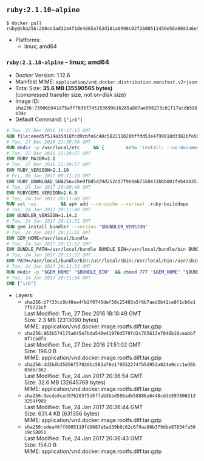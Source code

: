 ## `ruby:2.1.10-alpine`

```console
$ docker pull ruby@sha256:2b0ce3ad32a4f1de4865a763d181a0998c02f28d0511450e58a0693a6e50b604
```

-	Platforms:
	-	linux; amd64

### `ruby:2.1.10-alpine` - linux; amd64

-	Docker Version: 1.12.6
-	Manifest MIME: `application/vnd.docker.distribution.manifest.v2+json`
-	Total Size: **35.6 MB (35590565 bytes)**  
	(compressed transfer size, not on-disk size)
-	Image ID: `sha256:73906b941d75aff7635f745153699b16265a807ae956273c01f17acdb598b34c`
-	Default Command: `["irb"]`

```dockerfile
# Tue, 27 Dec 2016 18:17:13 GMT
ADD file:eeed5f514a35d18fcd9cbfe6c40c582211020bffdd53e4799018d33826fe5067 in / 
# Tue, 27 Dec 2016 21:39:56 GMT
RUN mkdir -p /usr/local/etc 	&& { 		echo 'install: --no-document'; 		echo 'update: --no-document'; 	} >> /usr/local/etc/gemrc
# Tue, 27 Dec 2016 21:39:57 GMT
ENV RUBY_MAJOR=2.1
# Tue, 27 Dec 2016 21:39:57 GMT
ENV RUBY_VERSION=2.1.10
# Fri, 06 Jan 2017 00:11:13 GMT
ENV RUBY_DOWNLOAD_SHA256=5be9f8d5d29d252cd7f969ab7550e31bbb001feb4a83532301c0dd3b5006e148
# Tue, 24 Jan 2017 20:09:49 GMT
ENV RUBYGEMS_VERSION=2.6.9
# Tue, 24 Jan 2017 20:11:49 GMT
RUN set -ex 		&& apk add --no-cache --virtual .ruby-builddeps 		autoconf 		bison 		bzip2 		bzip2-dev 		ca-certificates 		coreutils 		gcc 		gdbm-dev 		glib-dev 		libc-dev 		libffi-dev 		libxml2-dev 		libxslt-dev 		linux-headers 		make 		ncurses-dev 		openssl 		openssl-dev 		procps 		readline-dev 		ruby 		tar 		yaml-dev 		zlib-dev 		xz 		&& wget -O ruby.tar.xz "https://cache.ruby-lang.org/pub/ruby/${RUBY_MAJOR%-rc}/ruby-$RUBY_VERSION.tar.xz" 	&& echo "$RUBY_DOWNLOAD_SHA256 *ruby.tar.xz" | sha256sum -c - 		&& mkdir -p /usr/src/ruby 	&& tar -xJf ruby.tar.xz -C /usr/src/ruby --strip-components=1 	&& rm ruby.tar.xz 		&& cd /usr/src/ruby 		&& { 		echo '#define ENABLE_PATH_CHECK 0'; 		echo; 		cat file.c; 	} > file.c.new 	&& mv file.c.new file.c 		&& autoconf 	&& ac_cv_func_isnan=yes ac_cv_func_isinf=yes 		./configure --disable-install-doc --enable-shared 	&& make -j"$(getconf _NPROCESSORS_ONLN)" 	&& make install 		&& runDeps="$( 		scanelf --needed --nobanner --recursive /usr/local 			| awk '{ gsub(/,/, "\nso:", $2); print "so:" $2 }' 			| sort -u 			| xargs -r apk info --installed 			| sort -u 	)" 	&& apk add --virtual .ruby-rundeps $runDeps 		bzip2 		ca-certificates 		libffi-dev 		openssl-dev 		yaml-dev 		procps 		zlib-dev 	&& apk del .ruby-builddeps 	&& cd / 	&& rm -r /usr/src/ruby 		&& gem update --system "$RUBYGEMS_VERSION"
# Tue, 24 Jan 2017 20:11:49 GMT
ENV BUNDLER_VERSION=1.14.2
# Tue, 24 Jan 2017 20:11:51 GMT
RUN gem install bundler --version "$BUNDLER_VERSION"
# Tue, 24 Jan 2017 20:11:51 GMT
ENV GEM_HOME=/usr/local/bundle
# Tue, 24 Jan 2017 20:11:52 GMT
ENV BUNDLE_PATH=/usr/local/bundle BUNDLE_BIN=/usr/local/bundle/bin BUNDLE_SILENCE_ROOT_WARNING=1 BUNDLE_APP_CONFIG=/usr/local/bundle
# Tue, 24 Jan 2017 20:11:52 GMT
ENV PATH=/usr/local/bundle/bin:/usr/local/sbin:/usr/local/bin:/usr/sbin:/usr/bin:/sbin:/bin
# Tue, 24 Jan 2017 20:11:53 GMT
RUN mkdir -p "$GEM_HOME" "$BUNDLE_BIN" 	&& chmod 777 "$GEM_HOME" "$BUNDLE_BIN"
# Tue, 24 Jan 2017 20:11:54 GMT
CMD ["irb"]
```

-	Layers:
	-	`sha256:b7f33cc0b48ea4fb2f0745def58c25483a5f6b7aed5b41ce8f1cb6e17f5723cf`  
		Last Modified: Tue, 27 Dec 2016 18:18:49 GMT  
		Size: 2.3 MB (2313090 bytes)  
		MIME: application/vnd.docker.image.rootfs.diff.tar.gzip
	-	`sha256:863b574175a645e7bda540e41976d579fd2c765613e7046b16ceabb78f7cadfa`  
		Last Modified: Tue, 27 Dec 2016 21:51:02 GMT  
		Size: 196.0 B  
		MIME: application/vnd.docker.image.rootfs.diff.tar.gzip
	-	`sha256:dd3b8b35056f57026bc583a78e1f0552274fb5d952a024e0ccc1ed6b03dbc362`  
		Last Modified: Tue, 24 Jan 2017 20:36:54 GMT  
		Size: 32.6 MB (32645769 bytes)  
		MIME: application/vnd.docker.image.rootfs.diff.tar.gzip
	-	`sha256:3ecde8ced976203f5d5ffab3bbd586a4b58886a6448cdde5978063133259f900`  
		Last Modified: Tue, 24 Jan 2017 20:36:44 GMT  
		Size: 631.4 KB (631356 bytes)  
		MIME: application/vnd.docker.image.rootfs.diff.tar.gzip
	-	`sha256:edea46ff8005119fd9687e5ad39b0c62c6f9aa86b379dbe87034fa5619c58051`  
		Last Modified: Tue, 24 Jan 2017 20:36:43 GMT  
		Size: 154.0 B  
		MIME: application/vnd.docker.image.rootfs.diff.tar.gzip
